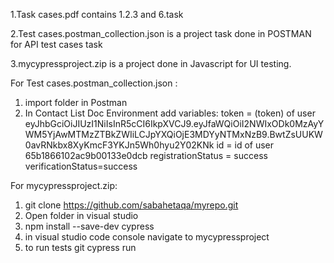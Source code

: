 1.Task cases.pdf contains 1.2.3 and 6.task

2.Test cases.postman_collection.json is a project task done in POSTMAN for API test cases  task

3.mycypressproject.zip is a project done in Javascript for UI testing. 

For  Test cases.postman_collection.json :

1. import folder in Postman
2. In Contact List Doc Environment add variables:
   token = (token) of user eyJhbGciOiJIUzI1NiIsInR5cCI6IkpXVCJ9.eyJfaWQiOiI2NWIxODk0MzAyYWM5YjAwMTMzZTBkZWIiLCJpYXQiOjE3MDYyNTMxNzB9.BwtZsUUKW0avRNkbx8XyKmcF3YKJn5Wh0hyu2Y02KNk
   id = id of user 65b1866102ac9b00133e0dcb
   registrationStatus = success
   verificationStatus=success

For mycypressproject.zip:

1. git clone https://github.com/sabahetaqa/myrepo.git
2. Open folder in visual studio
3. npm install --save-dev cypress
4. in visual studio code console navigate to mycypressproject
5. to run tests git cypress run
